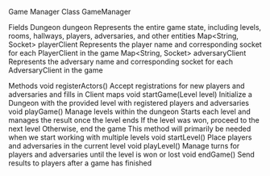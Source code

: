 Game Manager
Class GameManager

Fields
Dungeon dungeon
Represents the entire game state, including levels, rooms, hallways, players, adversaries, and other entities
Map<String, Socket> playerClient
Represents the player name and corresponding socket for each PlayerClient in the game
Map<String, Socket> adversaryClient
Represents the adversary name and corresponding socket for each AdversaryClient in the game

Methods
void registerActors()
Accept registrations for new players and adversaries and fills in Client maps
void startGame(Level level)
Initialize a Dungeon with the provided level with registered players and adversaries
void playGame()
Manage levels within the dungeon
Starts each level and manages the result once the level ends
If the level was won, proceed to the next level
Otherwise, end the game
This method will primarily be needed when we start working with multiple levels
void startLevel()
Place players and adversaries in the current level
void playLevel()
Manage turns for players and adversaries until the level is won or lost
void endGame()
Send results to players after a game has finished

